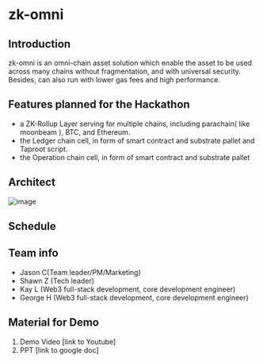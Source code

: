 # zk-omni
## Introduction
zk-omni is an omni-chain asset solution which enable the asset to be used across many chains without fragmentation, and with universal security.
Besides, can also run with lower gas fees and high performance.
## Features planned for the Hackathon
- a ZK-Rollup Layer serving for multiple chains, including parachain( like moonbeam ), BTC, and Ethereum.
- the Ledger chain cell, in form of smart contract and substrate pallet and Taproot script.
- the Operation chain cell,  in form of smart contract and substrate pallet
## Architect
![image](https://github.com/user-attachments/assets/2822f8cd-3230-4db2-8132-6bb5a0fe0bea)

## Schedule

## Team info
- Jason C(Team leader/PM/Marketing)
- Shawn Z (Tech leader)
- Kay L (Web3 full-stack development, core development engineer)
- George H (Web3 full-stack development, core development engineer)
## Material for Demo
1. Demo Video [link to Youtube]
2. PPT [link to google doc]
